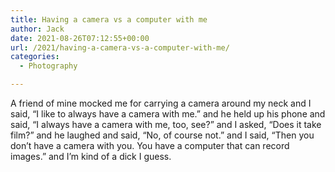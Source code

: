 ```yaml
---
title: Having a camera vs a computer with me
author: Jack
date: 2021-08-26T07:12:55+00:00
url: /2021/having-a-camera-vs-a-computer-with-me/
categories:
  - Photography

---
```

<!--kg-card-begin: html-->

A friend of mine mocked me for carrying a camera around my neck and I said, &#8220;I like to always have a camera with me.&#8221; and he held up his phone and said, &#8220;I always have a camera with me, too, see?&#8221; and I asked, &#8220;Does it take film?&#8221; and he laughed and said, &#8220;No, of course not.&#8221; and I said, &#8220;Then you don&#8217;t have a camera with you. You have a computer that can record images.&#8221; and I&#8217;m kind of a dick I guess.

<!--kg-card-end: html-->